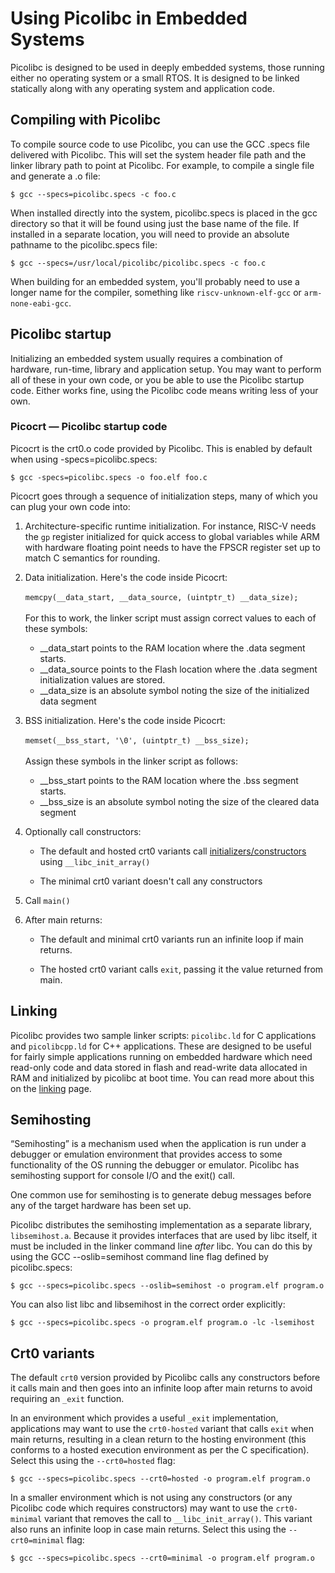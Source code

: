 # Using Picolibc in Embedded Systems

Picolibc is designed to be used in deeply embedded systems, those
running either no operating system or a small RTOS. It is designed to
be linked statically along with any operating system and application
code.

## Compiling with Picolibc

To compile source code to use Picolibc, you can use the GCC .specs
file delivered with Picolibc. This will set the system header file
path and the linker library path to point at Picolibc. For example, to
compile a single file and generate a .o file:

	$ gcc --specs=picolibc.specs -c foo.c

When installed directly into the system, picolibc.specs is placed in
the gcc directory so that it will be found using just the base name of
the file. If installed in a separate location, you will need to
provide an absolute pathname to the picolibc.specs file:

	$ gcc --specs=/usr/local/picolibc/picolibc.specs -c foo.c

When building for an embedded system, you'll probably need to use a
longer name for the compiler, something like `riscv-unknown-elf-gcc`
or `arm-none-eabi-gcc`.

## Picolibc startup

Initializing an embedded system usually requires a combination of
hardware, run-time, library and application setup. You may want to
perform all of these in your own code, or you be able to use the
Picolibc startup code. Either works fine, using the Picolibc code
means writing less of your own.

### Picocrt — Picolibc startup code

Picocrt is the crt0.o code provided by Picolibc. This is enabled by
default when using -specs=picolibc.specs:

	$ gcc -specs=picolibc.specs -o foo.elf foo.c

Picocrt goes through a sequence of initialization steps, many of which
you can plug your own code into:

 1) Architecture-specific runtime initialization. For instance, RISC-V
    needs the `gp` register initialized for quick access to global
    variables while ARM with hardware floating point needs to have the
    FPSCR register set up to match C semantics for rounding.
    
 2) Data initialization. Here's the code inside Picocrt:\
    \
    `memcpy(__data_start, __data_source, (uintptr_t) __data_size);`\
    \
    For this to work, the linker script must assign correct values to
    each of these symbols:

    * __data_start points to the RAM location where the .data segment
      starts.
    * __data_source points to the Flash location where the .data segment
      initialization values are stored.
    * __data_size is an absolute symbol noting the size of the
      initialized data segment

 3) BSS initialization. Here's the code inside Picocrt:\
    \
    `memset(__bss_start, '\0', (uintptr_t) __bss_size);`\
    \
    Assign these symbols in the linker script as follows:

    * __bss_start points to the RAM location where the .bss segment
      starts.
    * __bss_size is an absolute symbol noting the size of the cleared
      data segment

 4) Optionally call constructors:

    * The default and hosted crt0 variants call
      [initializers/constructors](init.md) using `__libc_init_array()`

    * The minimal crt0 variant doesn't call any constructors

 5) Call `main()`

 6) After main returns:

    * The default and minimal crt0 variants run an infinite
      loop if main returns.

    * The hosted crt0 variant calls `exit`, passing it the value
      returned from main.

## Linking

Picolibc provides two sample linker scripts: `picolibc.ld` for C
applications and `picolibcpp.ld` for C++ applications. These are
designed to be useful for fairly simple applications running on
embedded hardware which need read-only code and data stored in flash
and read-write data allocated in RAM and initialized by picolibc at
boot time. You can read more about this on the [linking](linking.md)
page.

## Semihosting

“Semihosting” is a mechanism used when the application is run under a
debugger or emulation environment that provides access to some
functionality of the OS running the debugger or emulator. Picolibc
has semihosting support for console I/O and the exit() call.

One common use for semihosting is to generate debug messages before
any of the target hardware has been set up.

Picolibc distributes the semihosting implementation as a separate
library, `libsemihost.a`. Because it provides interfaces that are used
by libc itself, it must be included in the linker command line *after*
libc. You can do this by using the GCC --oslib=semihost
command line flag defined by picolibc.specs:

	$ gcc --specs=picolibc.specs --oslib=semihost -o program.elf program.o

You can also list libc and libsemihost in the correct order
explicitly:

	$ gcc --specs=picolibc.specs -o program.elf program.o -lc -lsemihost

## Crt0 variants

The default `crt0` version provided by Picolibc calls any constructors
before it calls main and then goes into an infinite loop after main
returns to avoid requiring an `_exit` function.

In an environment which provides a useful `_exit` implementation, applications
may want to use the `crt0-hosted` variant that calls `exit` when main
returns, resulting in a clean return to the hosting environment (this
conforms to a hosted execution environment as per the C
specification). Select this using the `--crt0=hosted` flag:

	$ gcc --specs=picolibc.specs --crt0=hosted -o program.elf program.o

In a smaller environment which is not using any constructors (or any
Picolibc code which requires constructors) may want to use the
`crt0-minimal` variant that removes the call to
`__libc_init_array()`. This variant also runs an infinite loop in case
main returns. Select this using the `--crt0=minimal` flag:

	$ gcc --specs=picolibc.specs --crt0=minimal -o program.elf program.o
